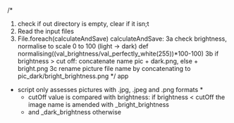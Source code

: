 /*
1. check if out directory is empty, clear if it isn;t
2. Read the input files
3. File.foreach(calculateAndSave)
calculateAndSave:
3a check brightness, normalise to scale 0 to 100 (light -> dark)
def normalising((val_brightness/val_perfectly_white(255))*100-100)
3b if brightness > cut off: concatenate name pic + dark.png, else + bright.png
3c rename picture file name by concatenating to pic_dark/bright_brightness.png
*/
   app


* script only assesses pictures with .jpg, .jpeg and .png formats
   *
   * cutOff value is compared with brightness: if brightness < cutOff the image name is amended with _bright_brightness
   * and _dark_brightness otherwise